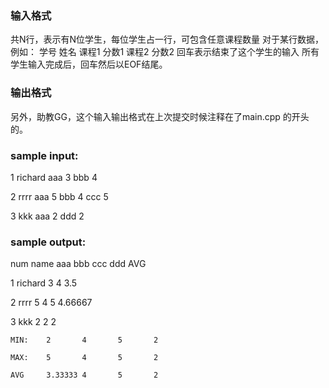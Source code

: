 ### 输入格式
共N行，表示有N位学生，每位学生占一行，可包含任意课程数量
对于某行数据，例如：
学号 姓名 课程1 分数1 课程2 分数2
回车表示结束了这个学生的输入
所有学生输入完成后，回车然后以EOF结尾。

### 输出格式

另外，助教GG，这个输入输出格式在上次提交时候注释在了main.cpp 的开头的。

### sample input:

 1 richard aaa 3 bbb 4

 2 rrrr aaa 5 bbb 4 ccc 5

 3 kkk aaa 2 ddd 2

### sample output:
num name    aaa     bbb     ccc     ddd     AVG

 1   richard 3       4                       3.5

 2   rrrr    5       4       5               4.66667

 3   kkk     2                       2       2

    MIN:    2       4       5       2

    MAX:    5       4       5       2

    AVG     3.33333 4       5       2


